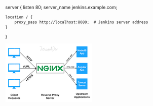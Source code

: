 


server {
    listen 80;
    server_name jenkins.example.com;

    location / {
        proxy_pass http://localhost:8080;  # Jenkins server address 
    }

}
 


![alt text](image.png)